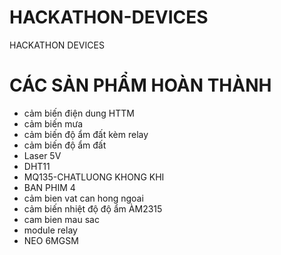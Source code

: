 # HACKATHON-DEVICES
HACKATHON DEVICES

CÁC SẢN PHẨM HOÀN THÀNH
=======================

* cảm biến điện dung HTTM
* cảm biến mưa
* cảm biến độ ẩm đất kèm relay
* cảm biến độ ẩm đất
* Laser 5V
* DHT11
* MQ135-CHATLUONG KHONG KHI
* BAN PHIM 4
* cảm bien vat can hong ngoai
* cảm biến nhiệt độ độ ẩm ÀM2315
* cam bien mau sac
* module relay
* NEO 6MGSM
